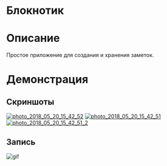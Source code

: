 # Блокнотик

Описание
===

Простое приложение для создания и хранения заметок.

Демонстрация
===

Скриншоты
---

<a href="https://ibb.co/kZzZ38"><img src="https://thumb.ibb.co/kZzZ38/photo_2018_05_20_15_42_52.jpg" alt="photo_2018_05_20_15_42_52" border="0"></a> <a href="https://ibb.co/hgy5Ao"><img src="https://thumb.ibb.co/hgy5Ao/photo_2018_05_20_15_42_51.jpg" alt="photo_2018_05_20_15_42_51" border="0"></a> <a href="https://ibb.co/i0SbGT"><img src="https://thumb.ibb.co/i0SbGT/photo_2018_05_20_15_42_51_2.jpg" alt="photo_2018_05_20_15_42_51_2" border="0"></a>

Запись
---

![gif](https://wmpics.pics/di-CRCK.gif)
